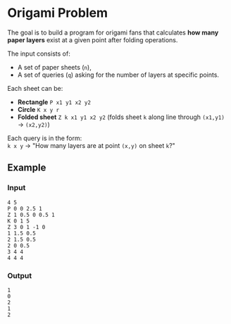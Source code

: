 # Origami Problem

The goal is to build a program for origami fans that calculates **how many paper layers** exist at a given point after folding operations.  

The input consists of:
- A set of paper sheets (`n`),
- A set of queries (`q`) asking for the number of layers at specific points.  

Each sheet can be:
- **Rectangle** `P x1 y1 x2 y2`  
- **Circle** `K x y r`  
- **Folded sheet** `Z k x1 y1 x2 y2` (folds sheet `k` along line through `(x1,y1)` → `(x2,y2)`)

Each query is in the form:  
`k x y` → "How many layers are at point `(x,y)` on sheet `k`?"

## Example

### Input
```
4 5
P 0 0 2.5 1
Z 1 0.5 0 0.5 1
K 0 1 5
Z 3 0 1 -1 0
1 1.5 0.5
2 1.5 0.5
2 0 0.5
3 4 4
4 4 4
```

### Output
```
1
0
2
1
2
```
